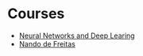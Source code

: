 # Courses

- [Neural Networks and Deep Learing](https://www.coursera.org/learn/neural-networks-deep-learning/#syllabus)
- [Nando de Freitas](https://www.youtube.com/user/ProfNandoDF)
